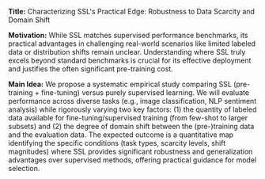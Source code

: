 **Title:** Characterizing SSL's Practical Edge: Robustness to Data Scarcity and Domain Shift

**Motivation:** While SSL matches supervised performance benchmarks, its practical advantages in challenging real-world scenarios like limited labeled data or distribution shifts remain unclear. Understanding where SSL truly excels beyond standard benchmarks is crucial for its effective deployment and justifies the often significant pre-training cost.

**Main Idea:** We propose a systematic empirical study comparing SSL (pre-training + fine-tuning) versus purely supervised learning. We will evaluate performance across diverse tasks (e.g., image classification, NLP sentiment analysis) while rigorously varying two key factors: (1) the quantity of labeled data available for fine-tuning/supervised training (from few-shot to larger subsets) and (2) the degree of domain shift between the (pre-)training data and the evaluation data. The expected outcome is a quantitative map identifying the specific conditions (task types, scarcity levels, shift magnitudes) where SSL provides significant robustness and generalization advantages over supervised methods, offering practical guidance for model selection.